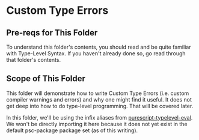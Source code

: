 # Custom Type Errors

## Pre-reqs for This Folder

To understand this folder's contents, you should read and be quite familiar with Type-Level Syntax. If you haven't already done so, go read through that folder's contents.

## Scope of This Folder

This folder will demonstrate how to write Custom Type Errors (i.e. custom compiler warnings and errors) and why one might find it useful. It does not get deep into how to do type-level programming. That will be covered later.

In this folder, we'll be using the infix aliases from  [purescript-typelevel-eval](https://pursuit.purescript.org/packages/purescript-typelevel-eval/0.2.0). We won't be directly importing it here because it does not yet exist in the default psc-package package set (as of this writing).
